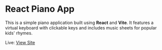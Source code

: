 # React Piano App

This is a simple piano application built using **React** and **Vite**. It features a virtual keyboard with clickable keys and includes music sheets for popular kids' rhymes.

Live: [View Site](https://joshuakitong.github.io/piano-app)